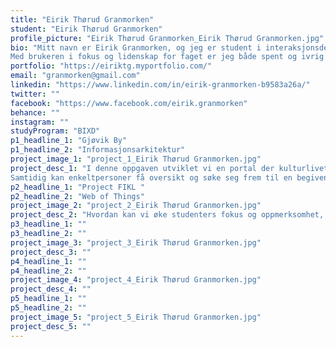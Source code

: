 ```yaml
---
title: "Eirik Thørud Granmorken"
student: "Eirik Thørud Granmorken"
profile_picture: "Eirik Thørud Granmorken_Eirik Thørud Granmorken.jpg"
bio: "Mitt navn er Eirik Granmorken, og jeg er student i interaksjonsdesign her ved NTNU i Gjøvik. I løpet av studietiden min har jeg lært at jeg jobber effektivt og målrettet i team, og at jeg er i stand til å tenke kritisk når jeg står overfor ulike valg. Jeg har kunnskap om ulike verktøy og metoder som jeg kan anvende for å utvikle løsninger som passer perfekt til de spesifikke behovene. I tillegg til å jobbe med fysiske produkter, er jeg spesielt opptatt av innsiktsfasen og brukerbehovene i en gitt oppgave. 
Med brukeren i fokus og lidenskap for faget er jeg både spent og ivrig til å benytte kunnskapen min i det yrkesmessige livet."
portfolio: "https://eiriktg.myportfolio.com/"
email: "granmorken@gmail.com"
linkedin: "https://www.linkedin.com/in/eirik-granmorken-b9583a26a/"
twitter: ""
facebook: "https://www.facebook.com/eirik.granmorken"
behance: ""
instagram: ""
studyProgram: "BIXD"
p1_headline_1: "Gjøvik By"
p1_headline_2: "Informasjonsarkitektur"
project_image_1: "project_1_Eirik Thørud Granmorken.jpg"
project_desc_1: "I denne oppgaven utviklet vi en portal der kulturlivet til Gjøvik settes i system, og som kan bidra til økt turisme og aktivitet i regionen. Vi har utviklet en løsning der enkeltpersoner og foreninger enkelt kan opprette ulike aktiviteter, kurs, arrangementer, konserter etc.
Samtidig kan enkeltpersoner få oversikt og søke seg frem til en begivenhet og/eller aktivitet de gjerne kunne tenkt seg å delta på. "
p2_headline_1: "Project FIKL "
p2_headline_2: "Web of Things"
project_image_2: "project_2_Eirik Thørud Granmorken.jpg"
project_desc_2: "Hvordan kan vi øke studenters fokus og oppmerksomhet, ved å utvikle en modulær 𝘧𝘪𝘥𝘨𝘦𝘵 kube? I dette prosjektet benyttet vi oss av tverrfaglig samarbeid med BWU til å utvikle en interaktiv kube."
p3_headline_1: ""
p3_headline_2: ""
project_image_3: "project_3_Eirik Thørud Granmorken.jpg"
project_desc_3: ""
p4_headline_1: ""
p4_headline_2: ""
project_image_4: "project_4_Eirik Thørud Granmorken.jpg"
project_desc_4: ""
p5_headline_1: ""
p5_headline_2: ""
project_image_5: "project_5_Eirik Thørud Granmorken.jpg"
project_desc_5: ""
---
```

